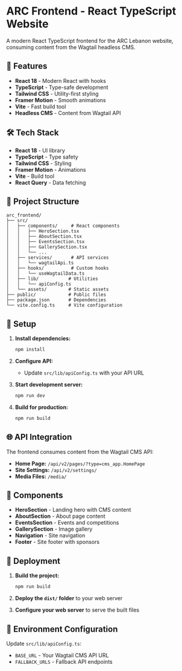# ARC Frontend - React TypeScript Website

A modern React TypeScript frontend for the ARC Lebanon website, consuming content from the Wagtail headless CMS.

## 🚀 Features

- **React 18** - Modern React with hooks
- **TypeScript** - Type-safe development
- **Tailwind CSS** - Utility-first styling
- **Framer Motion** - Smooth animations
- **Vite** - Fast build tool
- **Headless CMS** - Content from Wagtail API

## 🛠️ Tech Stack

- **React 18** - UI library
- **TypeScript** - Type safety
- **Tailwind CSS** - Styling
- **Framer Motion** - Animations
- **Vite** - Build tool
- **React Query** - Data fetching

## 📁 Project Structure

```
arc_frontend/
├── src/
│   ├── components/     # React components
│   │   ├── HeroSection.tsx
│   │   ├── AboutSection.tsx
│   │   ├── EventsSection.tsx
│   │   ├── GallerySection.tsx
│   │   └── ...
│   ├── services/       # API services
│   │   └── wagtailApi.ts
│   ├── hooks/          # Custom hooks
│   │   └── useWagtailData.ts
│   ├── lib/           # Utilities
│   │   └── apiConfig.ts
│   └── assets/        # Static assets
├── public/            # Public files
├── package.json       # Dependencies
└── vite.config.ts     # Vite configuration
```

## 🔧 Setup

1. **Install dependencies:**
   ```bash
   npm install
   ```

2. **Configure API:**
   - Update `src/lib/apiConfig.ts` with your API URL

3. **Start development server:**
   ```bash
   npm run dev
   ```

4. **Build for production:**
   ```bash
   npm run build
   ```

## 🌐 API Integration

The frontend consumes content from the Wagtail CMS API:

- **Home Page:** `/api/v2/pages/?type=cms_app.HomePage`
- **Site Settings:** `/api/v2/settings/`
- **Media Files:** `/media/`

## 🎨 Components

- **HeroSection** - Landing hero with CMS content
- **AboutSection** - About page content
- **EventsSection** - Events and competitions
- **GallerySection** - Image gallery
- **Navigation** - Site navigation
- **Footer** - Site footer with sponsors

## 🚀 Deployment

1. **Build the project:**
   ```bash
   npm run build
   ```

2. **Deploy the `dist/` folder** to your web server

3. **Configure your web server** to serve the built files

## 📝 Environment Configuration

Update `src/lib/apiConfig.ts`:
- `BASE_URL` - Your Wagtail CMS API URL
- `FALLBACK_URLS` - Fallback API endpoints
